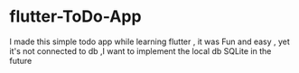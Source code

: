 # flutter-ToDo-App
I made this simple todo app while learning flutter , it was Fun and easy  , yet it's not connected to db ,I want to implement the local db SQLite in the future

